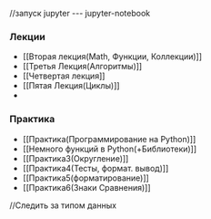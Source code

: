//запуск jupyter --- jupyter-notebook
### Лекции
- [[Вторая лекция(Math, Функции, Коллекции)]]
- [[Третья Лекция(Алгоритмы)]]
- [[Четвертая лекция]]
- [[Пятая Лекция(Циклы)]]
- 


### Практика
- [[Практика(Программирование на Python)]]
- [[Немного функций в Python(+Библиотеки)]]
- [[Практика3(Округление)]]
- [[Практика4(Тесты, формат. вывод)]]
- [[Практика5(форматирование)]]
- [[Практика6(Знаки Сравнения)]]

//Следить за типом данных